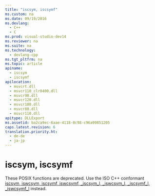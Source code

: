 ```yaml
---
title: "iscsym, iscsymf"
ms.custom: na
ms.date: 09/19/2016
ms.devlang: 
  - C++
  - C
ms.prod: visual-studio-dev14
ms.reviewer: na
ms.suite: na
ms.technology: 
  - devlang-cpp
ms.tgt_pltfrm: na
ms.topic: article
apiname: 
  - iscsym
  - iscsymf
apilocation: 
  - msvcrt.dll
  - msvcr110_clr0400.dll
  - msvcr90.dll
  - msvcr120.dll
  - msvcr100.dll
  - msvcr80.dll
  - msvcr110.dll
apitype: DLLExport
ms.assetid: ba2ca9ec-6aae-4118-8c98-c96a99851205
caps.latest.revision: 6
translation.priority.ht: 
  - de-de
  - ja-jp
---
```

# iscsym, iscsymf
These POSIX functions are deprecated. Use the ISO C++ conformant [iscsym, iswcsym, iscsymf, iswcsymf, _iscsym_l, _iswcsym_l, _iscsymf_l, _iswcsymf_l](../vs140/iscsym--iscsymf--__iscsym--__iswcsym--__iscsymf--__iswcsymf--_iscsym_l--_iswcsym_l--_iscsymf_l--_iswcsymf_l.md) instead.